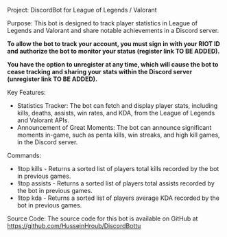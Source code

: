 Project: DiscordBot for League of Legends / Valorant

Purpose: This bot is designed to track player statistics in League of Legends and Valorant and share notable achievements in a Discord server.

<span><b>To allow the bot to track your account, you must sign in with your RIOT ID and authorize the bot to monitor your status (register link TO BE ADDED).</b></span><br>

<span><b>You have the option to unregister at any time, which will cause the bot to cease tracking and sharing your stats within the Discord server (unregister link TO BE ADDED).</b></span><br>

Key Features:
- Statistics Tracker: The bot can fetch and display player stats, including kills, deaths, assists, win rates, and KDA, from the League of Legends and Valorant APIs.<br>
- Announcement of Great Moments: The bot can announce significant moments in-game, such as penta kills, win streaks, and high kill games, in the Discord server.<br>

Commands:

- !ltop kills - Returns a sorted list of players total kills recorded by the bot in previous games.<br>
- !ltop assists - Returns a sorted list of players total assists recorded by the bot in previous games.<br>
- !ltop kda - Returns a sorted list of players average KDA recorded by the bot in previous games.<br>

Source Code: The source code for this bot is available on GitHub at <a href="https://github.com/HusseinHroub/DiscordBottu">https://github.com/HusseinHroub/DiscordBottu</a>
